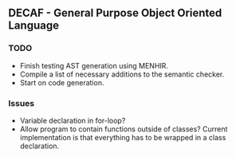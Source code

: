## DECAF - General Purpose Object Oriented Language
### TODO
* Finish testing AST generation using MENHIR.
* Compile a list of necessary additions to the semantic checker.
* Start on code generation.

### Issues
* Variable declaration in for-loop?
* Allow program to contain functions outside of classes? Current implementation is that everything has to be wrapped in a class declaration. 

